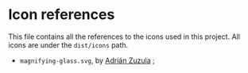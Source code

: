 # Icon references
This file contains all the references to the icons used in this project.
All icons are under the `dist/icons` path.

* `magnifying-glass.svg`, by [Adrián Zuzula](https://thenounproject.com/adrian539/) ;
